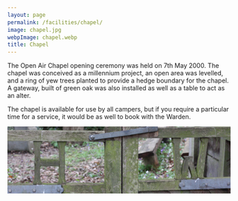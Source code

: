 ```yaml
---
layout: page
permalink: /facilities/chapel/
image: chapel.jpg
webpImage: chapel.webp
title: Chapel
---
```


The Open Air Chapel opening ceremony was held on 7th May 2000. The chapel was conceived as a millennium project, an open area was levelled, and a ring of yew trees planted to provide a hedge boundary for the chapel. A gateway, built of green oak was also installed as well as a table to act as an alter.

The chapel is available for use by all campers, but if you require a particular time for a service, it would be as well to book with the Warden.

<picture class="secondaryImage">
    <source type="image/webp" srcset="/images/chapeldoors.webp">
    <source type="image/jpeg" srcset="/images/chapeldoors.jpg">
    <img src="/images/chapeldoors.jpg" />
</picture>

